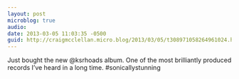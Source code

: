 ```yaml
---
layout: post
microblog: true
audio: 
date: 2013-03-05 11:03:35 -0500
guid: http://craigmcclellan.micro.blog/2013/03/05/t308971058264961024.html
---
```

Just bought the new @ksrhoads album. One of the most brilliantly produced records I’ve heard in a long time. #sonicallystunning
